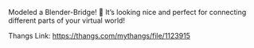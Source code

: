 Modeled a Blender-Bridge! 🌉 It’s looking nice and perfect for connecting different parts of your virtual world!

Thangs Link: https://thangs.com/mythangs/file/1123915
